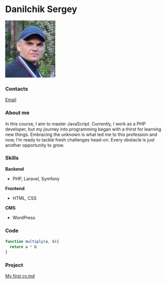 # Danilchik Sergey 
![Danilchik Sergey](img/img.jpg)

### Contacts
[Email](mailto:fendansas@gmail.com)
### About me
In this course, I aim to master JavaScript.
Currently, I work as a PHP developer, but my journey into programming began with a thirst for learning new things. Embracing the unknown is what led me to this profession and now, I’m ready to tackle fresh challenges head-on. Every obstacle is just another opportunity to grow.
### Skills

__Backend__
- PHP, Laravel, Symfony

__Frontend__
- HTML, CSS

__CMS__
- WordPress

### Code
```javascript
function multiply(a, b){
  return a * b
}
```
### Project
[My first cv.md ](https://github.com/Fendansas/rsschool-cv/blob/gh-pages/cv.md)
